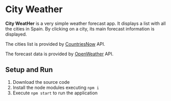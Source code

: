 # City Weather

**City WeatHer** is a very simple weather forecast app. It displays a list with all the cities in Spain. By clicking on a city, its main forecast information is displayed.

The cities list is provided by [CountriesNow](https://openweathermap.org/) API.

The forecast data is provided by [OpenWeather](https://countriesnow.space/) API.

## Setup and Run

1. Download the source code
2. Install the node modules executing `npm i`
3. Execute `npm start` to run the application
